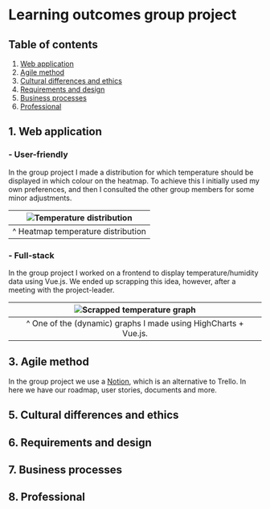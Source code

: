 # Learning outcomes group project

## Table of contents

1. [Web application](#1-web-application)
3. [Agile method](#3-agile-method)
5. [Cultural differences and ethics](#5-cultural-differences-and-ethics)
6. [Requirements and design](#6-requirements-and-design)
7. [Business processes](#7-business-processes)
8. [Professional](#8-professional)


## 1. Web application
### - User-friendly
In the group project I made a distribution for which temperature should be displayed in which colour on the heatmap. To achieve this I initially used my own preferences, and then I consulted the other group members for some minor adjustments.

| ![Temperature distribution](https://user-images.githubusercontent.com/84376526/164173973-db06c558-5d59-44df-9334-74948ea69a36.png) |
| :--: |
| ^ Heatmap temperature distribution |

### - Full-stack
In the group project I worked on a frontend to display temperature/humidity data using Vue.js. We ended up scrapping this idea, however, after a meeting with the project-leader.

| ![Scrapped temperature graph](https://user-images.githubusercontent.com/84376526/164178056-6cdd4ee0-010f-4573-8060-79f1133a649e.png) |
| :--: |
| ^ One of the (dynamic) graphs I made using HighCharts + Vue.js. |
  

## 3. Agile method
In the group project we use a [Notion](https://right-metacarpal-459.notion.site/Dashboard-S3-Groep-3-a0a557bce28b4c35ba0b1655da06f22f), which is an alternative to Trello. In here we have our roadmap, user stories, documents and more. 


## 5. Cultural differences and ethics



## 6. Requirements and design


## 7. Business processes


## 8. Professional
